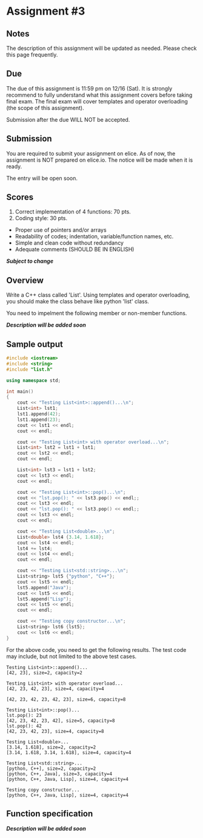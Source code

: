 # Assignment #3

## Notes

The description of this assignment will be updated as needed. Please check this page frequently.

## Due

The due of this assignment is 11:59 pm on 12/16 (Sat). It is strongly recommend to fully understand what this assignment covers before taking final exam. The final exam will cover templates and operator overloading (the scope of this assignment).

Submission after the due WILL NOT be accepted.

## Submission

You are required to submit your assignment on elice. As of now, the assignment is NOT prepared on elice.io. The notice will be made when it is ready.

The entry will be open soon.

## Scores

1. Correct implementation of 4 functions: 70 pts.
2. Coding style: 30 pts.
  - Proper use of pointers and/or arrays
  - Readability of codes; indentation, variable/function names, etc.
  - Simple and clean code without redundancy
  - Adequate comments (SHOULD BE IN ENGLISH)

  **_Subject to change_**

## Overview

Write a C++ class called 'List'. Using templates and operator overloading, you should make the class behave like python 'list' class.

You need to impelment the following member or non-member functions.

_**Description will be added soon**_

## Sample output

```cpp
#include <iostream>
#include <string>
#include "list.h"

using namespace std;

int main()
{
    cout << "Testing List<int>::append()...\n";
    List<int> lst1;
    lst1.append(42);
    lst1.append(23);
    cout << lst1 << endl;
    cout << endl;

    cout << "Testing List<int> with operator overload...\n";
    List<int> lst2 = lst1 + lst1;
    cout << lst2 << endl;
    cout << endl;

    List<int> lst3 = lst1 + lst2;
    cout << lst3 << endl;
    cout << endl;

    cout << "Testing List<int>::pop()...\n";
    cout << "lst.pop(): " << lst3.pop() << endl;;
    cout << lst3 << endl;
    cout << "lst.pop(): " << lst3.pop() << endl;;
    cout << lst3 << endl;
    cout << endl;

    cout << "Testing List<double>...\n";
    List<double> lst4 {3.14, 1.618};
    cout << lst4 << endl;
    lst4 += lst4;
    cout << lst4 << endl;
    cout << endl;

    cout << "Testing List<std::string>...\n";
    List<string> lst5 {"python", "C++"};
    cout << lst5 << endl;
    lst5.append("Java");
    cout << lst5 << endl;
    lst5.append("Lisp");
    cout << lst5 << endl;
    cout << endl;

    cout << "Testing copy constructor...\n";
    List<string> lst6 {lst5};
    cout << lst6 << endl;
}

```

For the above code, you need to get the following results. The test code may include, but not limited to the above test cases.

```
Testing List<int>::append()...
[42, 23], size=2, capacity=2

Testing List<int> with operator overload...
[42, 23, 42, 23], size=4, capacity=4

[42, 23, 42, 23, 42, 23], size=6, capacity=8

Testing List<int>::pop()...
lst.pop(): 23
[42, 23, 42, 23, 42], size=5, capacity=8
lst.pop(): 42
[42, 23, 42, 23], size=4, capacity=8

Testing List<double>...
[3.14, 1.618], size=2, capacity=2
[3.14, 1.618, 3.14, 1.618], size=4, capacity=4

Testing List<std::string>...
[python, C++], size=2, capacity=2
[python, C++, Java], size=3, capacity=4
[python, C++, Java, Lisp], size=4, capacity=4

Testing copy constructor...
[python, C++, Java, Lisp], size=4, capacity=4
```

## Function specification

_**Description will be added soon**_
